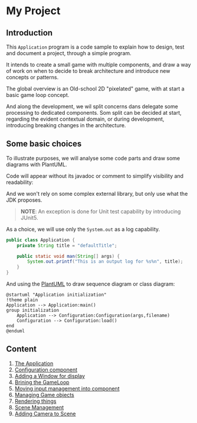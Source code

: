 # My Project

## Introduction

This `Application` program is a code sample to explain how to design, test and document a project, through a simple
program.

It intends to create a small game with multiple components, and draw a way of work on when to decide to break
architecture and introduce new concepts or patterns.

The global overview is an Old-school 2D "pixelated" game, with at start a basic game loop concept.

And along the development, we wil split concerns dans delegate some processing to dedicated components.
Som split can be decided at start, regarding the evident contextual domain, or during development, introducing breaking
changes in the architecture.

## Some basic choices

To illustrate purposes, we will analyse some code parts and draw some diagrams with PlantUML.

Code will appear without its javadoc or comment to simplify visibility and readability:

And we won't rely on some complex external library, but only use what the JDK proposes.

> **NOTE**: An exception is done for Unit test capability by introducing JUnit5.

As a choice, we will use only the `System.out` as a log capability.

```java
public class Application {
    private String title = "defaultTitle";

    public static void man(String[] args) {
        System.out.printf("This is an output log for %s%n", title);
    }
}
```

And using the [PlantUML](https://plantuml.org "go and discover this fanstatic tool") to draw sequence diagram or class
diagram:

```plantuml
@startuml "Application initialization"
!theme plain
Application --> Application:main()
group initialization
    Application --> Configuration:Configuration(args,filename)
    Configuration --> Configuration:load()
end
@enduml
```

## Content

1. [The Application](01-the_application.md)
2. [Configuration component](02-configuration_component.md)
3. [Adding a Window for display](03-display_window.md)
4. [Brining the GameLoop](04-delegate_gameloop.md)
5. [Moving input management into component](05-input_handler.md)
6. [Managing Game objects](06-manage_game_object.md)
7. [Rendering things](07-create_renderer.md)
8. [Scene Management](08-scene_management.md)
9. [Adding Camera to Scene](09-add_camera_to_scene.md)
